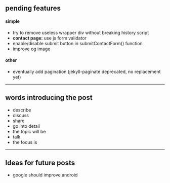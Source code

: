 ## pending features

#### simple
- try to remove useless wrapper div without breaking history script
- **contact page:** use js form validator
- enable/disable submit button in submitContactForm() function
- improve og image

#### other
- eventually add pagination (jekyll-paginate deprecated, no replacement yet)

___

## words introducing the post

- describe
- discuss
- share
- go into detail
- the topic will be
- talk
- the focus is

___

## Ideas for future posts

- google should improve android
